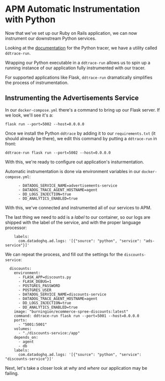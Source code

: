 # APM Automatic Instrumentation with Python

Now that we've set up our Ruby on Rails application, we can now instrument our downstream Python services.

Looking at the [documentation](http://pypi.datadoghq.com/trace/docs/web_integrations.html#flask) for the Python tracer, we have a utility called `ddtrace-run`. 

Wrapping our Python executable in a `ddtrace-run` allows us to spin up a running instance of our application fully instrumented with our tracer.

For supported applications like Flask, `ddtrace-run` dramatically simplifies the process of instrumentation.

## Instrumenting the Advertisements Service

In our `docker-compose.yml` there's a command to bring up our Flask server. If we look, we'll see it's a:

```
flask run --port=5002 --host=0.0.0.0
```

Once we install the Python `ddtrace` by adding it to our `requirements.txt` (it should already be there), we edit this command by putting a `ddtrace-run` in front:

```
ddtrace-run flask run --port=5002 --host=0.0.0.0
```

With this, we're ready to configure out application's insturmentation.

Automatic instrumentation is done via environment variables in our `docker-compose.yml`:

```
      - DATADOG_SERVICE_NAME=advertisements-service
      - DATADOG_TRACE_AGENT_HOSTNAME=agent
      - DD_LOGS_INJECTION=true
      - DD_ANALYTICS_ENABLED=true
```

With this, we've connected and instrumented all of our services to APM.

The last thing we need to add is a _label_ to our container, so our logs are shipped with the label of the service, and with the proper language processor:


```
    labels:
      com.datadoghq.ad.logs: '[{"source": "python", "service": "ads-service"}]'
```

We can repeat the process, and fill out the settings for the `discounts-service`:

```
  discounts:
    environment:
      - FLASK_APP=discounts.py
      - FLASK_DEBUG=1
      - POSTGRES_PASSWORD
      - POSTGRES_USER
      - DATADOG_SERVICE_NAME=discounts-service
      - DATADOG_TRACE_AGENT_HOSTNAME=agent
      - DD_LOGS_INJECTION=true
      - DD_ANALYTICS_ENABLED=true
    image: "burningion/ecommerce-spree-discounts:latest"
    command: ddtrace-run flask run --port=5001 --host=0.0.0.0
    ports:
      - "5001:5001"
    volumes:
      - "./discounts-service:/app"
    depends_on:
      - agent
      - db
    labels:
      com.datadoghq.ad.logs: '[{"source": "python", "service": "discounts-service"}]'
```

Next, let's take a closer look at _why_ and _where_ our application may be failing.